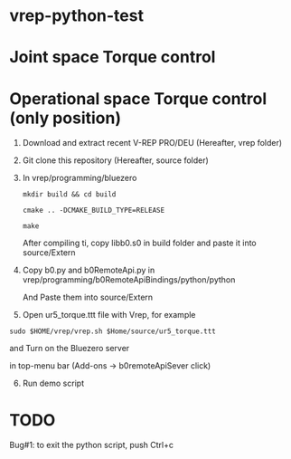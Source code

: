 # vrep-python-test
# Joint space Torque control
# Operational space Torque control (only position)


1. Download and extract recent V-REP PRO/DEU (Hereafter, vrep folder)
2. Git clone this repository (Hereafter, source folder)
3. In vrep/programming/bluezero

   ```mkdir build && cd build```

   ```cmake .. -DCMAKE_BUILD_TYPE=RELEASE```
   
   ```make```
   
   After compiling ti, copy libb0.s0 in build folder and paste it into source/Extern 
   
 4. Copy b0.py and b0RemoteApi.py in vrep/programming/b0RemoteApiBindings/python/python
 
    And Paste them into source/Extern
    
 5. Open ur5_torque.ttt file with Vrep, for example
 
   ```sudo $HOME/vrep/vrep.sh $Home/source/ur5_torque.ttt```
   
   and Turn on the Bluezero server
   
   in top-menu bar (Add-ons -> b0remoteApiSever click)
   
 6. Run demo script
   
 
 
 # TODO
 Bug#1: to exit the python script, push Ctrl+c
 
